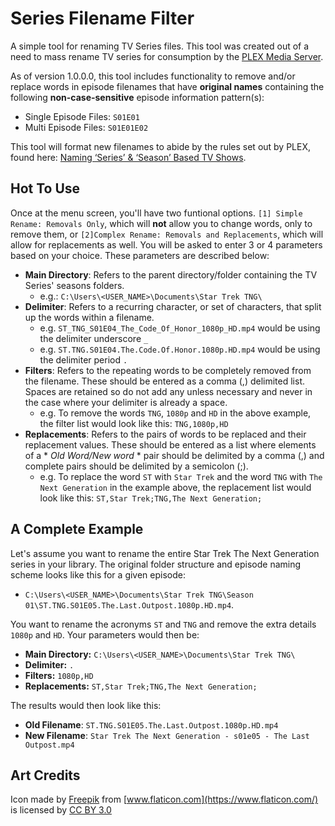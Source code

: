 # Series Filename Filter

A simple tool for renaming TV Series files. This tool was created out of a need to mass rename TV series for consumption by the [PLEX Media Server](https://www.plex.tv/).

As of version 1.0.0.0, this tool includes functionality to remove and/or replace words in episode filenames that have **original names** containing the following **non-case-sensitive** episode information pattern(s):
- Single Episode Files: `S01E01`
- Multi Episode Files: `S01E01E02`

This tool will format new filenames to abide by the rules set out by PLEX, found here: [Naming ‘Series’ & ‘Season’ Based TV Shows](https://support.plex.tv/articles/200220687-naming-series-season-based-tv-shows/).

## Hot To Use
Once at the menu screen, you'll have two funtional options. `[1] Simple Rename: Removals Only`, which will **not** allow you to change words, only to remove them, or `[2]Complex Rename: Removals and Replacements`, which will allow for replacements as well. You will be asked to enter 3 or 4 parameters based on your choice. These parameters are described below:
- **Main Directory**: Refers to the parent directory/folder containing the TV Series' seasons folders.
  - e.g.: `C:\Users\<USER_NAME>\Documents\Star Trek TNG\`
- **Delimiter**: Refers to a recurring character, or set of characters, that split up the words within a filename.
  - e.g. `ST_TNG_S01E04_The_Code_Of_Honor_1080p_HD.mp4` would be using the delimiter underscore `_`
  - e.g. `ST.TNG.S01E04.The.Code.Of.Honor.1080p.HD.mp4` would be using the delimiter period `.`
- **Filters**: Refers to the repeating words to be completely removed from the filename. These should be entered as a comma (,) delimited list. Spaces are retained so do not add any unless necessary and never in the case where your delimiter is already a space.
  - e.g. To remove the words `TNG`, `1080p` and `HD` in the above example, the filter list would look like this: `TNG,1080p,HD`
- **Replacements**: Refers to the pairs of words to be replaced and their replacement values. These should be entered as a list where elements of a * *Old Word/New word* * pair should be delimited by a comma (,) and complete pairs should be delimited by a semicolon (;).
  - e.g. To replace the word `ST` with `Star Trek` and the word `TNG` with `The Next Generation` in the example above, the replacement list would look like this: `ST,Star Trek;TNG,The Next Generation;`

## A Complete Example
Let's assume you want to rename the entire Star Trek The Next Generation series in your library. The original folder structure and episode naming scheme looks like this for a given episode:
- `C:\Users\<USER_NAME>\Documents\Star Trek TNG\Season 01\ST.TNG.S01E05.The.Last.Outpost.1080p.HD.mp4`.

You want to rename the acronyms `ST` and `TNG` and remove the extra details `1080p` and `HD`. Your parameters would then be:
- **Main Directory:** `C:\Users\<USER_NAME>\Documents\Star Trek TNG\`
- **Delimiter:** `.`
- **Filters:** `1080p,HD`
- **Replacements:** `ST,Star Trek;TNG,The Next Generation;`

The results would then look like this:
- **Old Filename**: `ST.TNG.S01E05.The.Last.Outpost.1080p.HD.mp4`
- **New Filename**: `Star Trek The Next Generation - s01e05 - The Last Outpost.mp4`

## Art Credits
Icon made by [Freepik](https://www.freepik.com/) from [www.flaticon.com](https://www.flaticon.com/) is licensed by [CC BY 3.0](http://creativecommons.org/licenses/by/3.0/)
